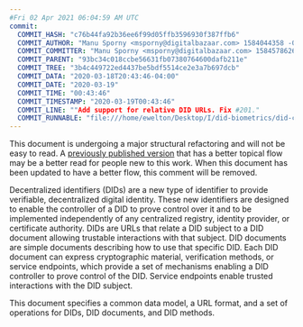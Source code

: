 ```yaml
---
#Fri 02 Apr 2021 06:04:59 AM UTC
commit:
  COMMIT_HASH: "c76b44fa92b36ee6f99d05ffb3596930f387ffb6"
  COMMIT_AUTHOR: "Manu Sporny <msporny@digitalbazaar.com> 1584044358 -0400"
  COMMIT_COMMITTER: "Manu Sporny <msporny@digitalbazaar.com> 1584578626 -0400"
  COMMIT_PARENT: "93bc34c018ccbe56631fb07380764600dafb211e"
  COMMIT_TREE: "3b4c449722ed4437be5bdf5514ce2e3a7b697dcb"
  COMMIT_DATA: "2020-03-18T20:43:46-04:00"
  COMMIT_DATE: "2020-03-19"
  COMMIT_TIME: "00:43:46"
  COMMIT_TIMESTAMP: "2020-03-19T00:43:46"
  COMMIT_LINE: ""Add support for relative DID URLs. Fix #201."
  COMMIT_RUNNABLE: "file:///home/ewelton/Desktop/I/did-biometrics/did-core-dataset/analysis/gitinfo/c76b44fa92b36ee6f99d05ffb3596930f387ffb6/snapshot/index.html"
---
```


<section id="abstract">
<p class="issue">
This document is undergoing a major structural refactoring and will not be easy
to read. A <a href="https://www.w3.org/TR/2019/WD-did-core-20191209/">previously
published version</a> that has a better topical flow may be a better read for
people new to this work. When this document has been updated to have a
better flow, this comment will be removed.
    </p>
<p>
<a>Decentralized identifiers</a> (DIDs) are a new type of identifier to
provide verifiable, decentralized digital identity. These new identifiers are
designed to enable the controller of a <a>DID</a> to prove control over
it and to be implemented independently of any centralized registry, identity
provider, or certificate authority. <a>DIDs</a> are URLs that relate a
<a>DID subject</a> to a <a>DID document</a> allowing trustable interactions with
that subject. <a>DID documents</a> are simple documents describing how to use
that specific <a>DID</a>. Each <a>DID document</a> can express cryptographic
material, verification methods, or <a>service endpoints</a>, which provide a
set of mechanisms enabling a <a>DID controller</a> to prove control of the
<a>DID</a>. <a>Service endpoints</a> enable trusted interactions with the
<a>DID subject</a>.
    </p>
<p>
This document specifies a common data model, a URL format, and a set of
operations for <a>DIDs</a>, <a>DID documents</a>, and <a>DID methods</a>.
    </p>
</section>
